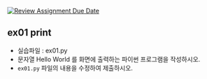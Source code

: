 [![Review Assignment Due Date](https://classroom.github.com/assets/deadline-readme-button-24ddc0f5d75046c5622901739e7c5dd533143b0c8e959d652212380cedb1ea36.svg)](https://classroom.github.com/a/9MfjBkvP)
## ex01 print<br>
* 실습파일 : ex01.py<br>
* 문자열 Hello World 를 화면에 출력하는 파이썬 프로그램을 작성하시오.
* `ex01.py` 파일의 내용을 수정하여 제출하시오.
